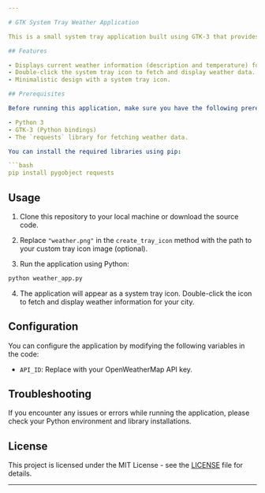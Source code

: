 ```yaml
---

# GTK System Tray Weather Application

This is a small system tray application built using GTK-3 that provides you with weather information for your city. You can access weather details by double-clicking the system tray icon.

## Features

- Displays current weather information (description and temperature) for your city.
- Double-click the system tray icon to fetch and display weather data.
- Minimalistic design with a system tray icon.

## Prerequisites

Before running this application, make sure you have the following prerequisites installed:

- Python 3
- GTK-3 (Python bindings)
- The `requests` library for fetching weather data.

You can install the required libraries using pip:

```bash
pip install pygobject requests
```

## Usage

1. Clone this repository to your local machine or download the source code.

2. Replace `"weather.png"` in the `create_tray_icon` method with the path to your custom tray icon image (optional).

3. Run the application using Python:

```bash
python weather_app.py
```

4. The application will appear as a system tray icon. Double-click the icon to fetch and display weather information for your city.

## Configuration

You can configure the application by modifying the following variables in the code:

- `API_ID`: Replace with your OpenWeatherMap API key.

## Troubleshooting

If you encounter any issues or errors while running the application, please check your Python environment and library installations.

## License

This project is licensed under the MIT License - see the [LICENSE](LICENSE) file for details.

---
```

